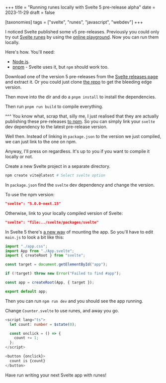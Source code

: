 +++
title = "Running runes locally with Svelte 5 pre-release alpha"
date = 2023-11-29
draft = false

[taxonomies]
tags = ["svelte", "runes", "javascript", "webdev"]
+++

I noticed Svelte published some v5 pre-releases. Previously you could only try out [Svelte runes](https://svelte.dev/blog/runes) by using the [online playground](https://svelte-5-preview.vercel.app). Now you can run them locally.

Here's how. You'll need:

- [Node.js](https://nodejs.org).
- [pnpm](https://pnpm.io) - Svelte uses it, but `npm` should work too.

Download one of the version 5 pre-releases from the [Svelte releases page](https://github.com/sveltejs/svelte/releases) and extract it. Or you could just clone [the repo](https://github.com/sveltejs/svelte) to get the bleeding edge version.

Then move into the dir and do a `pnpm install` to install the dependencies.

Then run `pnpm run build` to compile everything.

^^^ You know what, scrap that, silly me, I just realised that they are actually publishing these pre-releases [to npm](https://www.npmjs.com/package/svelte?activeTab=versions). So you can simply link your `svelte` dev dependency to the latest pre-release version.

Well then. Instead of linking in `package.json` to the version we just compiled, we can just link to the one on npm.

Anyway, I'll press on regardless. It's up to you if you want to compile it locally or not.

Create a new Svelte project in a separate directory.

```bash
npm create vite@latest # Select svelte option
```
In `package.json` find the `svelte` dev dependency and change the version.

To use the npm version:

```json
"svelte": "5.0.0-next.15"
```

Otherwise, link to your locally compiled version of Svelte:

```json
"svelte": "file:../svelte/packages/svelte"
```

In Svelte 5 there's [a new way](https://svelte-5-preview.vercel.app/docs/breaking-changes#components-are-no-longer-classes) of mounting the app. So you'll have to edit `main.js` to look a bit like this:

```typescript
import "./app.css";
import App from "./App.svelte";
import { createRoot } from "svelte";

const target = document.getElementById("app");

if (!target) throw new Error("Failed to find #app");

const app = createRoot(App, { target });

export default app;
```

Then you can run `npm run dev` and you should see the app running.

Change `Counter.svelte` to use runes, and away you go.

```typescript
<script lang="ts">
  let count: number = $state(0);

  const onclick = () => {
    count += 1;
  };
</script>

<button {onclick}>
  count is {count}
</button>
```

Have run writing your next Svelte app with runes!